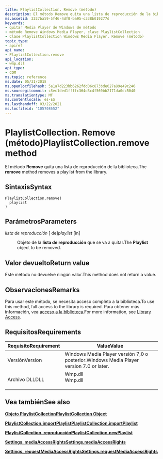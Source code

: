 ```yaml
---
title: PlaylistCollection. Remove (método)
description: El método Remove quita una lista de reproducción de la biblioteca. | PlaylistCollection. Remove (método)
ms.assetid: 3327ba59-5f46-4df0-ba95-c338b019277d
keywords:
- quitar Media Player de Windows de método
- método Remove Windows Media Player, clase PlaylistCollection
- Clase PlaylistCollection Windows Media Player, Remove (método)
topic_type:
- apiref
api_name:
- PlaylistCollection.remove
api_location:
- wmp.dll
api_type:
- COM
ms.topic: reference
ms.date: 05/31/2018
ms.openlocfilehash: 5a1a7d223bb6262fdd06c873bde027a89e49c246
ms.sourcegitcommit: c8ec1ded1ffffc364d3c4f560bb2171da0dc5040
ms.translationtype: MT
ms.contentlocale: es-ES
ms.lasthandoff: 03/22/2021
ms.locfileid: "105708652"
---
```

# <a name="playlistcollectionremove-method"></a><span data-ttu-id="003c5-107">PlaylistCollection. Remove (método)</span><span class="sxs-lookup"><span data-stu-id="003c5-107">PlaylistCollection.remove method</span></span>

<span data-ttu-id="003c5-108">El método **Remove** quita una lista de reproducción de la biblioteca.</span><span class="sxs-lookup"><span data-stu-id="003c5-108">The **remove** method removes a playlist from the library.</span></span>

## <a name="syntax"></a><span data-ttu-id="003c5-109">Sintaxis</span><span class="sxs-lookup"><span data-stu-id="003c5-109">Syntax</span></span>


```JScript
PlaylistCollection.remove(
  playlist
)
```



## <a name="parameters"></a><span data-ttu-id="003c5-110">Parámetros</span><span class="sxs-lookup"><span data-stu-id="003c5-110">Parameters</span></span>

<dl> <dt>

<span data-ttu-id="003c5-111">*lista de reproducción* \[ de\]</span><span class="sxs-lookup"><span data-stu-id="003c5-111">*playlist* \[in\]</span></span>
</dt> <dd>

<span data-ttu-id="003c5-112">Objeto de la **lista de reproducción** que se va a quitar.</span><span class="sxs-lookup"><span data-stu-id="003c5-112">The **Playlist** object to be removed.</span></span>

</dd> </dl>

## <a name="return-value"></a><span data-ttu-id="003c5-113">Valor devuelto</span><span class="sxs-lookup"><span data-stu-id="003c5-113">Return value</span></span>

<span data-ttu-id="003c5-114">Este método no devuelve ningún valor.</span><span class="sxs-lookup"><span data-stu-id="003c5-114">This method does not return a value.</span></span>

## <a name="remarks"></a><span data-ttu-id="003c5-115">Observaciones</span><span class="sxs-lookup"><span data-stu-id="003c5-115">Remarks</span></span>

<span data-ttu-id="003c5-116">Para usar este método, se necesita acceso completo a la biblioteca.</span><span class="sxs-lookup"><span data-stu-id="003c5-116">To use this method, full access to the library is required.</span></span> <span data-ttu-id="003c5-117">Para obtener más información, vea [acceso a la biblioteca](library-access.md).</span><span class="sxs-lookup"><span data-stu-id="003c5-117">For more information, see [Library Access](library-access.md).</span></span>

## <a name="requirements"></a><span data-ttu-id="003c5-118">Requisitos</span><span class="sxs-lookup"><span data-stu-id="003c5-118">Requirements</span></span>



| <span data-ttu-id="003c5-119">Requisito</span><span class="sxs-lookup"><span data-stu-id="003c5-119">Requirement</span></span> | <span data-ttu-id="003c5-120">Value</span><span class="sxs-lookup"><span data-stu-id="003c5-120">Value</span></span> |
|--------------------|------------------------------------------------------------------------------------|
| <span data-ttu-id="003c5-121">Versión</span><span class="sxs-lookup"><span data-stu-id="003c5-121">Version</span></span><br/> | <span data-ttu-id="003c5-122">Windows Media Player versión 7,0 o posterior.</span><span class="sxs-lookup"><span data-stu-id="003c5-122">Windows Media Player version 7.0 or later.</span></span><br/>                              |
| <span data-ttu-id="003c5-123">Archivo DLL</span><span class="sxs-lookup"><span data-stu-id="003c5-123">DLL</span></span><br/>     | <dl> <span data-ttu-id="003c5-124"><dt>Wmp.dll</dt></span><span class="sxs-lookup"><span data-stu-id="003c5-124"><dt>Wmp.dll</dt></span></span> </dl> |



## <a name="see-also"></a><span data-ttu-id="003c5-125">Vea también</span><span class="sxs-lookup"><span data-stu-id="003c5-125">See also</span></span>

<dl> <dt>

[<span data-ttu-id="003c5-126">**Objeto PlaylistCollection**</span><span class="sxs-lookup"><span data-stu-id="003c5-126">**PlaylistCollection Object**</span></span>](playlistcollection-object.md)
</dt> <dt>

[<span data-ttu-id="003c5-127">**PlaylistCollection.importPlaylist**</span><span class="sxs-lookup"><span data-stu-id="003c5-127">**PlaylistCollection.importPlaylist**</span></span>](playlistcollection-importplaylist.md)
</dt> <dt>

[<span data-ttu-id="003c5-128">**PlaylistCollection. reproducción**</span><span class="sxs-lookup"><span data-stu-id="003c5-128">**PlaylistCollection.newPlaylist**</span></span>](playlistcollection-newplaylist.md)
</dt> <dt>

[<span data-ttu-id="003c5-129">**Settings. mediaAccessRights**</span><span class="sxs-lookup"><span data-stu-id="003c5-129">**Settings.mediaAccessRights**</span></span>](settings-mediaaccessrights.md)
</dt> <dt>

[<span data-ttu-id="003c5-130">**Settings. requestMediaAccessRights**</span><span class="sxs-lookup"><span data-stu-id="003c5-130">**Settings.requestMediaAccessRights**</span></span>](settings-requestmediaaccessrights.md)
</dt> </dl>

 

 





